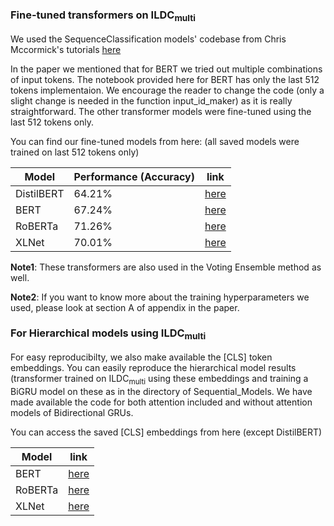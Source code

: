 ### Fine-tuned transformers on ILDC<sub>multi</sub>

We used the SequenceClassification models' codebase from Chris Mccormick's tutorials [here](https://mccormickml.com/)

In the paper we mentioned that for BERT we tried out multiple combinations of input tokens. The notebook provided here for BERT has only the last 512 tokens implementaion. We encourage the reader to change the code (only a slight change is needed in the function input_id_maker) as it is really straightforward. The other transformer models were fine-tuned using the last 512 tokens only.

You can find our fine-tuned models from here: (all saved models were trained on last 512 tokens only)

Model      | Performance (Accuracy) | link |
-----------|------------------------|------|
DistilBERT |  64.21%                |  [here](https://drive.google.com/drive/folders/1-bdRjxo0l6rItR5jsGWnYE0p7iZanB_E)    |
BERT       |  67.24%                |  [here](https://drive.google.com/drive/folders/17nddWo9e4Z-rljF83jIq1aEb3w71DouZ?usp=sharing)|
RoBERTa    |  71.26%                |  [here](https://drive.google.com/drive/folders/10CuJ9p2MNcRAwM87bNXisS07_smi97qX?usp=sharing)  |
XLNet      |  70.01%                |  [here](https://drive.google.com/drive/folders/1Pn3uaPz6PNFaBo9IrtuJpC2PNpDMDXhS?usp=sharing)  |

**Note1**: These transformers are also used in the Voting Ensemble method as well.

**Note2**: If you want to know more about the training hyperparameters we used, please look at section A of appendix in the paper.

### For Hierarchical models using ILDC<sub>multi</sub>

For easy reproducibilty, we also make available the [CLS] token embeddings. You can easily reproduce the hierarchical model results (transformer trained on ILDC<sub>multi</sub> using these embeddings and training a BiGRU model on these as in the directory of Sequential_Models. We have made available the code for both attention included and without attention models of Bidirectional GRUs.

You can access the saved [CLS] embeddings from here (except DistilBERT)

Model      | link |
-----------|-------|
BERT       | [here](https://drive.google.com/drive/folders/1bYrsn8JEu_C2ExWBQnqUPmApCn-is8IL?usp=sharing)|
RoBERTa    | [here](https://drive.google.com/drive/folders/1b_9j1XoXpdvGEOnwahvIcSDz5SzVLvJ9?usp=sharing)  |
XLNet      | [here](https://drive.google.com/drive/folders/1_PE4tBbuvPUihYrf4kvUZ7Fg0IqWK72b?usp=sharing)  |



